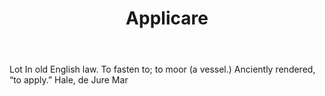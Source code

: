 ---
title: Applicare
permalink: "/definitions/applicare.html"
body: Lot In old English law. To fasten to; to moor (a vessel.) Anciently rendered,
  “to apply.” Hale, de Jure Mar
published_at: '2018-07-07'
layout: post
---
